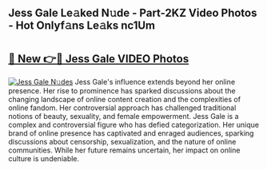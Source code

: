 ## Jess Gale Le𝚊ked N𝚞de - Part-2KZ Video Photos - Hot Onlyf𝚊ns Le𝚊ks nc1Um

# <h2><a href="http://ab79654.deff.icu/?id=Jess+Gale">🔗 New 👉🔴 Jess Gale VIDEO Photos</a></h2>

[![Jess Gale N𝚞des](https://i.imgur.com/rIISA9y.gif)](http://ab79654.deff.icu/?id=Jess+Gale)
Jess Gale's influence extends beyond her online presence. Her rise to prominence has sparked discussions about the changing landscape of online content creation and the complexities of online fandom. Her controversial approach has challenged traditional notions of beauty, sexuality, and female empowerment. Jess Gale is a complex and controversial figure who has defied categorization. Her unique brand of online presence has captivated and enraged audiences, sparking discussions about censorship, sexualization, and the nature of online communities. While her future remains uncertain, her impact on online culture is undeniable.
